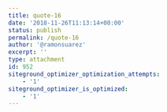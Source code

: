 ```yaml
---
title: quote-16
date: '2018-11-26T11:13:14+00:00'
status: publish
permalink: /quote-16
author: '@ramonsuarez'
excerpt: ''
type: attachment
id: 952
siteground_optimizer_optimization_attempts:
    - '1'
siteground_optimizer_is_optimized:
    - '1'
---
```

<!DOCTYPE html PUBLIC "-//W3C//DTD HTML 4.0 Transitional//EN" "http://www.w3.org/TR/REC-html40/loose.dtd">
<?xml encoding="UTF-8">
